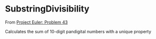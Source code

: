 # SubstringDivisibility

From [Project Euler: Problem 43](https://projecteuler.net/problem=43)

Calculates the sum of 10-digit pandigital numbers with a unique property